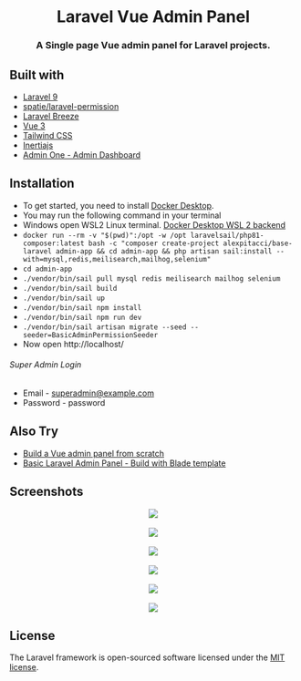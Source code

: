 <h1 align="center">Laravel Vue Admin Panel</h1>
<h3 align="center">A Single page Vue admin panel for Laravel projects.</h3>

## Built with

-   [Laravel 9](https://github.com/laravel/framework)
-   [spatie/laravel-permission](https://github.com/spatie/laravel-permission)
-   [Laravel Breeze](https://github.com/laravel/breeze)
-   [Vue 3](https://vuejs.org/)
-   [Tailwind CSS](https://tailwindcss.com/)
-   [Inertiajs](https://inertiajs.com/)
-   [Admin One - Admin Dashboard](https://github.com/justboil/admin-one-vue-tailwind)

## Installation

-   To get started, you need to install [Docker Desktop](https://www.docker.com/products/docker-desktop).
-   You may run the following command in your terminal
-   Windows open WSL2 Linux terminal. [Docker Desktop WSL 2 backend](https://docs.docker.com/desktop/windows/wsl/)
-   `docker run --rm -v "$(pwd)":/opt -w /opt laravelsail/php81-composer:latest bash -c "composer create-project alexpitacci/base-laravel admin-app && cd admin-app && php artisan sail:install --with=mysql,redis,meilisearch,mailhog,selenium"`
-   `cd admin-app`
-   `./vendor/bin/sail pull mysql redis meilisearch mailhog selenium`
-   `./vendor/bin/sail build`
-   `./vendor/bin/sail up`
-   `./vendor/bin/sail npm install`
-   `./vendor/bin/sail npm run dev`
-   `./vendor/bin/sail artisan migrate --seed --seeder=BasicAdminPermissionSeeder`
-   Now open http://localhost/

###### Super Admin Login

-   Email - superadmin@example.com
-   Password - password

## Also Try

-   [Build a Vue admin panel from scratch](https://blog.devgenius.io/laravel-creates-a-vue-admin-panel-from-scratch-part-1-installation-and-authentication-56c451d4d697)
-   [Basic Laravel Admin Panel - Build with Blade template](https://github.com/balajidharma/basic-laravel-admin-panel)

## Screenshots

<p align="center">
	<img src="https://user-images.githubusercontent.com/6037466/184546912-efd044ad-cb66-4057-9eee-e9c53447763b.png" >
	<br/><br/>
	<img src="https://user-images.githubusercontent.com/6037466/184546928-0de1d84a-4dd9-4f7b-a3ac-b848209d0aef.png" >
	<br/><br/>
	<img src="https://user-images.githubusercontent.com/6037466/184547401-1c481008-e013-4ba0-b9a8-3eaf3ff7b9a1.png" >
    <br/><br/>
	<img src="https://user-images.githubusercontent.com/6037466/184547433-25f6a5a6-4e53-4448-948a-82f18a58d84c.png">
	<br/><br/>
	<img src="https://user-images.githubusercontent.com/6037466/184547446-d482df44-0835-4a37-8482-83d5279269fb.png">
	<br/><br/>
	<img src="https://user-images.githubusercontent.com/6037466/184570672-6413384d-a5c4-461b-9c8e-d97ede29a21f.png">
</p>

## License

The Laravel framework is open-sourced software licensed under the [MIT license](https://opensource.org/licenses/MIT).
